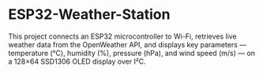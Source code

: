 # ESP32-Weather-Station
This project connects an ESP32 microcontroller to Wi-Fi, retrieves live weather data from the OpenWeather API, and displays key parameters — temperature (°C), humidity (%), pressure (hPa), and wind speed (m/s) — on a 128×64 SSD1306 OLED display over I²C.
